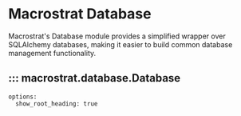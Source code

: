 # Macrostrat Database

Macrostrat's Database module provides a simplified wrapper over SQLAlchemy
databases, making it easier to build common database management functionality.

<!-- prettier-ignore-start -->
## ::: macrostrat.database.Database
    options:
      show_root_heading: true
<!-- prettier-ignore-end -->
